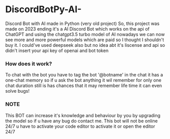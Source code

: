 # DiscordBotPy-AI-
Discord Bot with AI made in Python (very old project)
So, this project was made on 2023 ending it's a AI Discord Bot which works on the api of ChatGPT and using the chatgpt3.5 turbo model of AI nowadays we can now see more and more powerful models which are paid so I thought I shouldn't buy it. I could've used deepseek also but no idea abt it's liscense and api so didn't insert your api key of openai and bot token
<h3>How does it work?</h3>
To chat with the bot you have to tag the bot '@botname' in the chat it has a one-chat memory so if u ask the bot anything it wil remember for only one chat duration still is has chances that it may remember life time it can even solve bugs!
<h3>NOTE</h3>
This BOT can increase it's knowledge and behaviour by you by upgrading the model so if u have any bug do contact me. This bot will not be online 24/7 u have to activate your code editor to activate it or open the editor 24/7
